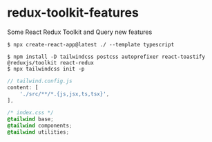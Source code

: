 # redux-toolkit-features
Some React Redux Toolkit and Query new features

```
$ npx create-react-app@latest ./ --template typescript

$ npm install -D tailwindcss postcss autoprefixer react-toastify @reduxjs/toolkit react-redux
$ npx tailwindcss init -p
```

```js
// tailwind.config.js
content: [
    './src/**/*.{js,jsx,ts,tsx}',
],
```
```css
/* index.css */
@tailwind base;
@tailwind components;
@tailwind utilities;
```
